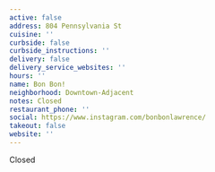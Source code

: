 ```yaml
---
active: false
address: 804 Pennsylvania St
cuisine: ''
curbside: false
curbside_instructions: ''
delivery: false
delivery_service_websites: ''
hours: ''
name: Bon Bon!
neighborhood: Downtown-Adjacent
notes: Closed
restaurant_phone: ''
social: https://www.instagram.com/bonbonlawrence/
takeout: false
website: ''
---
```


Closed